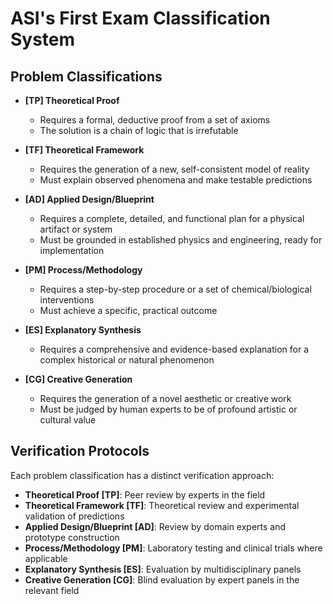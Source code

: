 # ASI's First Exam Classification System

## Problem Classifications

* **[TP] Theoretical Proof**
  * Requires a formal, deductive proof from a set of axioms
  * The solution is a chain of logic that is irrefutable

* **[TF] Theoretical Framework**
  * Requires the generation of a new, self-consistent model of reality
  * Must explain observed phenomena and make testable predictions

* **[AD] Applied Design/Blueprint**
  * Requires a complete, detailed, and functional plan for a physical artifact or system
  * Must be grounded in established physics and engineering, ready for implementation

* **[PM] Process/Methodology**
  * Requires a step-by-step procedure or a set of chemical/biological interventions
  * Must achieve a specific, practical outcome

* **[ES] Explanatory Synthesis**
  * Requires a comprehensive and evidence-based explanation for a complex historical or natural phenomenon

* **[CG] Creative Generation**
  * Requires the generation of a novel aesthetic or creative work
  * Must be judged by human experts to be of profound artistic or cultural value

## Verification Protocols

Each problem classification has a distinct verification approach:

* **Theoretical Proof [TP]**: Peer review by experts in the field
* **Theoretical Framework [TF]**: Theoretical review and experimental validation of predictions
* **Applied Design/Blueprint [AD]**: Review by domain experts and prototype construction
* **Process/Methodology [PM]**: Laboratory testing and clinical trials where applicable
* **Explanatory Synthesis [ES]**: Evaluation by multidisciplinary panels
* **Creative Generation [CG]**: Blind evaluation by expert panels in the relevant field
